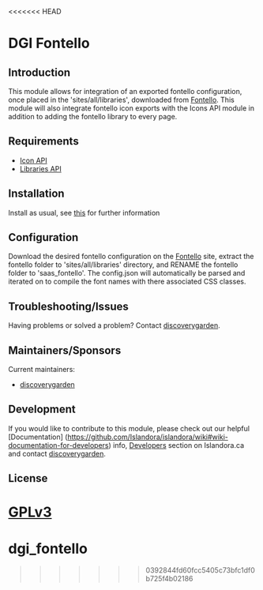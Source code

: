 <<<<<<< HEAD
# DGI Fontello

## Introduction

This module allows for integration of an exported fontello configuration, once
placed in the 'sites/all/libraries', downloaded from
[Fontello](http://fontello.com/). This module will also integrate fontello
icon exports with the Icons API module in addition to adding the fontello
library to every page.

## Requirements

* [Icon API](https://www.drupal.org/project/icon)
* [Libraries API](https://www.drupal.org/project/libraries)

## Installation

Install as usual, see
[this](https://drupal.org/documentation/install/modules-themes/modules-7) for
further information

## Configuration

Download the desired fontello configuration on the
[Fontello](http://fontello.com/) site, extract the fontello folder to 
'sites/all/libraries' directory, and RENAME the fontello folder to 
'saas_fontello'. The config.json will automatically be parsed and 
iterated on to compile the font names with there associated CSS 
classes.

## Troubleshooting/Issues

Having problems or solved a problem? Contact
[discoverygarden](http://support.discoverygarden.ca).

## Maintainers/Sponsors

Current maintainers:

* [discoverygarden](http://www.discoverygarden.ca)

## Development

If you would like to contribute to this module, please check out our helpful
[Documentation]
(https://github.com/Islandora/islandora/wiki#wiki-documentation-for-developers)
info, [Developers](http://islandora.ca/developers) section on Islandora.ca and
contact [discoverygarden](http://support.discoverygarden.ca).

## License

[GPLv3](http://www.gnu.org/licenses/gpl-3.0.txt)
=======
# dgi_fontello
>>>>>>> 0392844fd60fcc5405c73bfc1df0b725f4b02186
